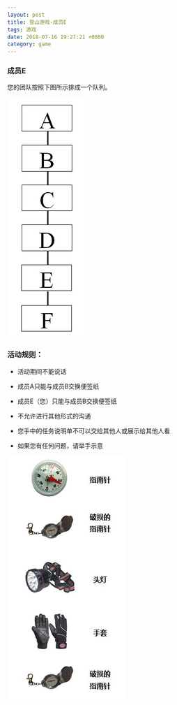 ```yaml
---
layout: post
title: 登山游戏-成员E
tags: 游戏
date: 2018-07-16 19:27:21 +0800
category: game
---
```


### 成员E


您的团队按照下图所示排成一个队列。

![登山团队](/img/organization-for-climb-six.JPG)


### 活动规则：

- 活动期间不能说话

- 成员A只能与成员B交换便签纸

- 成员E（您）只能与成员B交换便签纸

- 不允许进行其他形式的沟通

- 您手中的任务说明单不可以交给其他人或展示给其他人看

- 如果您有任何问题，请举手示意

![成员E设备](/img/climb-devices-ez.JPG)